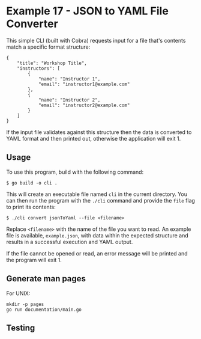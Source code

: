 # Example 17 - JSON to YAML File Converter

This simple CLI (built with Cobra) requests input for a file that's contents match a specific format structure: 

```
{
    "title": "Workshop Title",
    "instructors": [
        {
            "name": "Instructor 1",
            "email": "instructor1@example.com"
        },
        {
            "name": "Instructor 2",
            "email": "instructor2@example.com"
        }
    ]
}
```

If the input file validates against this structure then the data is converted to YAML format and then printed out, otherwise the application will exit 1.

## Usage

To use this program, build with the following command:

`$ go build -o cli .`

This will create an executable file named `cli` in the current directory. You can then run the program with the `./cli` command and provide the `file` flag to print its contents:

```
$ ./cli convert jsonToYaml --file <filename>
```

Replace `<filename>` with the name of the file you want to read.  An example file is available, `example.json`, with data within the expected structure and results in a successful execution and YAML output.

If the file cannot be opened or read, an error message will be printed and the program will exit 1.

## Generate man pages

For UNIX:
```
mkdir -p pages
go run documentation/main.go
```

## Testing
